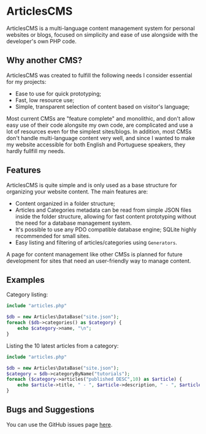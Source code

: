 # ArticlesCMS #

ArticlesCMS is a multi-language content management system for personal websites or blogs,
focused on simplicity and ease of use alongside with the developer's own PHP code. 

## Why another CMS?

ArticlesCMS was created to fulfill the following needs I consider essential for my projects:

-	Ease to use for quick prototyping;
-	Fast, low resource use;
-	Simple, transparent selection of content based on visitor's language; 

Most current CMSs are "feature complete" and monolithic, and don't allow easy use of their code alongsite my own code,
are complicated and use a lot of resources even for the simplest sites/blogs.
In addition, most CMSs don't handle multi-language content very well, and since I wanted to make my website accessible for both English and
Portuguese speakers, they hardly fullfill my needs.

## Features

ArticlesCMS is quite simple and is only used as a base structure for organizing your website content.
The main features are:

-	Content organized in a folder structure;
-	Articles and Categories metadata can be read from simple JSON files inside the folder structure,
	allowing for fast content prototyping without the need for a database management system.
-	It's possible to use any PDO compatible database engine; SQLite highly recommended for small sites.
-	Easy listing and filtering of articles/categories using `Generators`.

A page for content management like other CMSs is planned for future development for sites that need an
user-friendly way to manage content.

## Examples

Category listing:
~~~php
include "articles.php"

$db = new Articles\DataBase("site.json");
foreach ($db->categories() as $category) {
	echo $category->name, "\n";
}
~~~

Listing the 10 latest articles from a category:
~~~php
include "articles.php"

$db = new Articles\DataBase("site.json");
$category = $db->categoryByName("tutorials");
foreach ($category->articles("published DESC",10) as $article) {
	echo $article->title, " - ", $article->description, " - ", $article->author, "\n";
}
~~~

## Bugs and Suggestions

You can use the GitHub issues page [here](http://github.com/ragatol/ArticlesCMS/issues).
